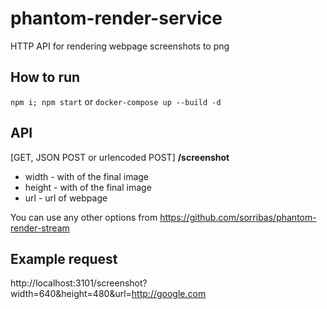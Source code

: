 # phantom-render-service
HTTP API for rendering webpage screenshots to png

## How to run
```npm i; npm start```
or
```docker-compose up --build -d```

## API
[GET, JSON POST or urlencoded POST] **/screenshot**

- width - with of the final image
- height - with of the final image
- url - url of webpage

You can use any other options from https://github.com/sorribas/phantom-render-stream

## Example request
http://localhost:3101/screenshot?width=640&height=480&url=http://google.com
